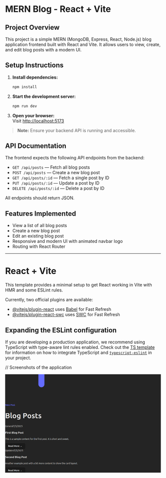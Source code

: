 # MERN Blog - React + Vite

## Project Overview

This project is a simple MERN (MongoDB, Express, React, Node.js) blog application frontend built with React and Vite. It allows users to view, create, and edit blog posts with a modern UI.

## Setup Instructions

1. **Install dependencies:**
   ```sh
   npm install
   ```

2. **Start the development server:**
   ```sh
   npm run dev
   ```

3. **Open your browser:**  
   Visit [http://localhost:5173](http://localhost:5173)

> **Note:** Ensure your backend API is running and accessible.

## API Documentation

The frontend expects the following API endpoints from the backend:

- `GET /api/posts` — Fetch all blog posts
- `POST /api/posts` — Create a new blog post
- `GET /api/posts/:id` — Fetch a single post by ID
- `PUT /api/posts/:id` — Update a post by ID
- `DELETE /api/posts/:id` — Delete a post by ID

All endpoints should return JSON.

## Features Implemented

- View a list of all blog posts
- Create a new blog post
- Edit an existing blog post
- Responsive and modern UI with animated navbar logo
- Routing with React Router

---

# React + Vite

This template provides a minimal setup to get React working in Vite with HMR and some ESLint rules.

Currently, two official plugins are available:

- [@vitejs/plugin-react](https://github.com/vitejs/vite-plugin-react/blob/main/packages/plugin-react) uses [Babel](https://babeljs.io/) for Fast Refresh
- [@vitejs/plugin-react-swc](https://github.com/vitejs/vite-plugin-react/blob/main/packages/plugin-react-swc) uses [SWC](https://swc.rs/) for Fast Refresh

## Expanding the ESLint configuration

If you are developing a production application, we recommend using TypeScript with type-aware lint rules enabled. Check out the [TS template](https://github.com/vitejs/vite/tree/main/packages/create-vite/template-react-ts) for information on how to integrate TypeScript and [`typescript-eslint`](https://typescript-eslint.io) in your project.

// Screenshots of the application

![alt text](<Screenshot from 2025-07-05 17-37-08.png>)